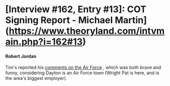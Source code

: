 # [Interview #162, Entry #13]: COT Signing Report - Michael Martin](https://www.theoryland.com/intvmain.php?i=162#13)

#### Robert Jordan

Tim's reported his
[comments on the Air Force](http://www.theoryland.com/intvmain.php?i=161#13)
, which was both brave and funny, considering Dayton is an Air Force town (Wright Pat is here, and is the area's biggest employer).

